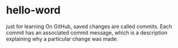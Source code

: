 # hello-word
just for learning
On GitHub, saved changes are called commits. Each commit has an associated commit message, which is a description explaining why a particular change was made.
